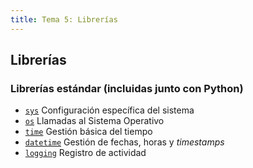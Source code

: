 ```yaml
---
title: Tema 5: Librerías
---
```

## Librerías

### Librerías estándar (incluidas junto con Python)

- [`sys`](standard/01-sys/sys.md) Configuración específica del sistema
- [`os`](standard/02-os/os.md) Llamadas al Sistema Operativo
- [`time`](standard/03-time/time.md) Gestión básica del tiempo
- [`datetime`](standard/04-datetime/datetime.md) Gestión de fechas, horas y *timestamps*
- [`logging`](standard/05-logging/logging.md) Registro de actividad

